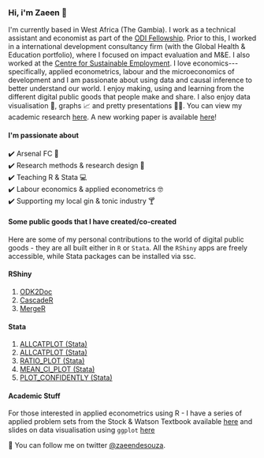 ### Hi, i'm Zaeen 👋
I'm currently based in West Africa (The Gambia). I work as a technical assistant and economist as part of the [ODI Fellowship](https://odi.org/en/fellowship-scheme/). Prior to this, I worked in a international development consultancy firm (with the Global Health & Education portfolio), where I focused on impact evaluation and M&E. I also worked at the [Centre for Sustainable Employment](https://azimpremjiuniversity.edu.in/cse). I love economics---specifically, applied econometrics, labour and the microeconomics of development and I am passionate about using data and causal inference to better understand our world. I enjoy making, using and learning from the different digital public goods that people make and share. I also enjoy data visualisation 🎨, graphs 📈 and pretty presentations 👩‍🏫. You can view my academic research [here](https://scholar.google.com/citations?user=kParvqgAAAAJ&hl=en). A new working paper is available [here](https://drive.google.com/file/d/1XG1dQUbuA_t10AhTuruqfNNvXQ3VjBkE/view)!

#### I'm passionate about  
✔️ Arsenal FC 🔴  
✔️ Research methods & research design 📄  
✔️ Teaching R & Stata 💻  
✔️ Labour economics & applied econometrics 🤓    
✔️ Supporting my local gin & tonic industry 🍸  
 
#### Some public goods that I have created/co-created
Here are some of my personal contributions to the world of digital public goods - they are all built either in ```R``` or ```Stata```. All the ```RShiny``` apps are freely accessible, while Stata packages can be installed via ssc.

#### RShiny
1. [ODK2Doc](https://zaeendesouza.shinyapps.io/ODK2Doc/)
2. [CascadeR](https://zaeendesouza.shinyapps.io/CascadeR/)
3. [MergeR](https://zaeendesouza.shinyapps.io/MergeR/)

#### Stata 
1. [ALLCATPLOT (Stata)](https://scholar.google.com/citations?view_op=view_citation&hl=en&user=kParvqgAAAAJ&citation_for_view=kParvqgAAAAJ:IjCSPb-OGe4C)
2. [ALLCATPLOT (Stata)](https://scholar.google.com/citations?view_op=view_citation&hl=en&user=kParvqgAAAAJ&citation_for_view=kParvqgAAAAJ:IjCSPb-OGe4C)
3. [RATIO_PLOT (Stata)](https://scholar.google.com/citations?view_op=view_citation&hl=en&user=kParvqgAAAAJ&citation_for_view=kParvqgAAAAJ:2osOgNQ5qMEC)
4. [MEAN_CI_PLOT (Stata)](https://scholar.google.com/citations?view_op=view_citation&hl=en&user=kParvqgAAAAJ&citation_for_view=kParvqgAAAAJ:d1gkVwhDpl0C)
5. [PLOT_CONFIDENTLY (Stata)](https://scholar.google.com/citations?view_op=view_citation&hl=en&user=kParvqgAAAAJ&citation_for_view=kParvqgAAAAJ:9yKSN-GCB0IC)

#### Academic Stuff
For those interested in applied econometrics using R - I have a series of applied problem sets from the Stock & Watson Textbook available [here](https://github.com/zaeendesouza/econometric-methods) and slides on data visualisation using ```ggplot``` [here](https://github.com/zaeendesouza/ggplotworkshop)
 
📢 You can follow me on twitter [@zaeendesouza](https://twitter.com/zaeendesouza?lang=en).
